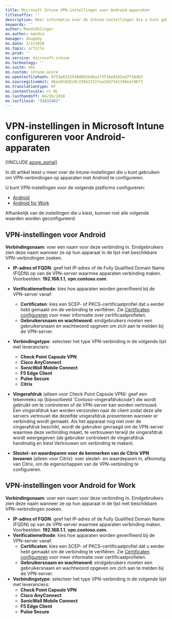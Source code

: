 ```yaml
---
title: Microsoft Intune VPN-instellingen voor Android-apparaten
titlesuffix: ''
description: Meer informatie over de Intune-instellingen die u kunt gebruiken om VPN-verbindingen op Android-apparaten te configureren
keywords: ''
author: MandiOhlinger
ms.author: mandia
manager: dougeby
ms.date: 3/2/2018
ms.topic: article
ms.prod: ''
ms.service: microsoft-intune
ms.technology: ''
ms.suite: ems
ms.custom: intune-azure
ms.openlocfilehash: 6753e0232548d862b46a273f1be0105ad7f16d63
ms.sourcegitcommit: dbea918d2c0c335b2251fea18d7341340eafd673
ms.translationtype: HT
ms.contentlocale: nl-NL
ms.lasthandoff: 04/26/2018
ms.locfileid: "31831942"
---
```

# <a name="configure-vpn-settings-in-microsoft-intune-for-devices-running-android"></a>VPN-instellingen in Microsoft Intune configureren voor Android-apparaten 

[!INCLUDE [azure_portal](./includes/azure_portal.md)]

In dit artikel leest u meer over de Intune-instellingen die u kunt gebruiken om VPN-verbindingen op apparaten met Android te configureren.


U kunt VPN-instellingen voor de volgende platforms configureren:

- [Android](#android-vpn-settings)
- [Android for Work](#android-for-work-vpn-settings)

Afhankelijk van de instellingen die u kiest, kunnen niet alle volgende waarden worden geconfigureerd.

## <a name="android-vpn-settings"></a>VPN-instellingen voor Android
**Verbindingsnaam**: voer een naam voor deze verbinding in. Eindgebruikers zien deze naam wanneer ze op hun apparaat in de lijst met beschikbare VPN-verbindingen zoeken.
- **IP-adres of FQDN**: geef het IP-adres of de Fully Qualified Domain Name (FQDN) op van de VPN-server waarmee apparaten verbinding maken. Voorbeelden: **192.168.1.1**, **vpn.contoso.com**.
- **Verificatiemethode**: kies hoe apparaten worden geverifieerd bij de VPN-server vanaf:
    - **Certificaten**: kies een SCEP- of PKCS-certificaatprofiel dat u eerder hebt gemaakt om de verbinding te verifiëren. Zie [Certificaten configureren](certificates-configure.md) voor meer informatie over certificaatprofielen.
    - **Gebruikersnaam en wachtwoord**: eindgebruikers moeten een gebruikersnaam en wachtwoord opgeven om zich aan te melden bij de VPN-server.
- **Verbindingstype**: selecteer het type VPN-verbinding in de volgende lijst met leveranciers:
    - **Check Point Capsule VPN**
    - **Cisco AnyConnect**
    - **SonicWall Mobile Connect**
    - **F5 Edge Client**
    - **Pulse Secure**
    - **Citrix**

- **Vingerafdruk** (alleen voor Check Point Capsule VPN): geef een tekenreeks op (bijvoorbeeld 'Contoso-vingerafdrukcode') die wordt gebruikt om te controleren of de VPN-server kan worden vertrouwd. Een vingerafdruk kan worden verzonden naar de client zodat deze alle servers vertrouwt die dezelfde vingerafdruk presenteren wanneer er verbinding wordt gemaakt. Als het apparaat nog niet over de vingerafdruk beschikt, wordt de gebruiker gevraagd om de VPN-server waarmee deze verbinding maakt, te vertrouwen terwijl de vingerafdruk wordt weergegeven (de gebruiker controleert de vingerafdruk handmatig en kiest Vertrouwen om verbinding te maken).
- **Sleutel- en waardeparen voor de kenmerken van de Citrix VPN invoeren** (alleen voor Citrix): voer sleutel- en waardeparen in, afkomstig van Citrix, om de eigenschappen van de VPN-verbinding te configureren.

## <a name="android-for-work-vpn-settings"></a>VPN-instellingen voor Android for Work

**Verbindingsnaam**: voer een naam voor deze verbinding in. Eindgebruikers zien deze naam wanneer ze op hun apparaat in de lijst met beschikbare VPN-verbindingen zoeken.
- **IP-adres of FQDN**: geef het IP-adres of de Fully Qualified Domain Name (FQDN) op van de VPN-server waarmee apparaten verbinding maken. Voorbeelden: **192.168.1.1**, **vpn.contoso.com**.
- **Verificatiemethode**: kies hoe apparaten worden geverifieerd bij de VPN-server vanaf:
    - **Certificaten**: kies een SCEP- of PKCS-certificaatprofiel dat u eerder hebt gemaakt om de verbinding te verifiëren. Zie [Certificaten configureren](certificates-configure.md) voor meer informatie over certificaatprofielen.
    - **Gebruikersnaam en wachtwoord**: eindgebruikers moeten een gebruikersnaam en wachtwoord opgeven om zich aan te melden bij de VPN-server.
- **Verbindingstype**: selecteer het type VPN-verbinding in de volgende lijst met leveranciers:
    - **Check Point Capsule VPN**
    - **Cisco AnyConnect**
    - **SonicWall Mobile Connect**
    - **F5 Edge Client**
    - **Pulse Secure**

